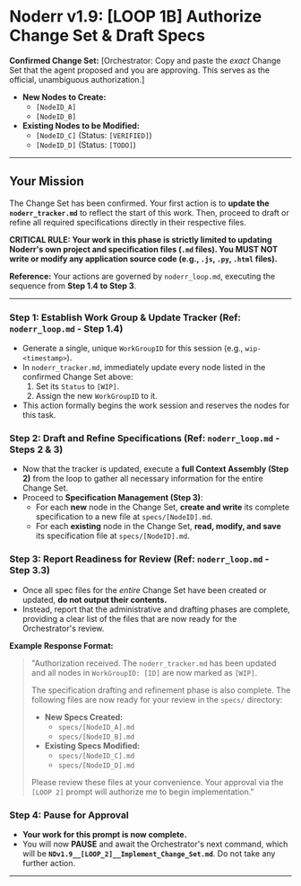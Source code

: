 # Noderr v1.9: [LOOP 1B] Authorize Change Set & Draft Specs

**Confirmed Change Set:**
[Orchestrator: Copy and paste the *exact* Change Set that the agent proposed and you are approving. This serves as the official, unambiguous authorization.]

*   **New Nodes to Create:**
    *   `[NodeID_A]`
    *   `[NodeID_B]`
*   **Existing Nodes to be Modified:**
    *   `[NodeID_C]` (Status: `[VERIFIED]`)
    *   `[NodeID_D]` (Status: `[TODO]`)

---

## Your Mission
The Change Set has been confirmed. Your first action is to **update the `noderr_tracker.md`** to reflect the start of this work. Then, proceed to draft or refine all required specifications directly in their respective files.

**CRITICAL RULE: Your work in this phase is strictly limited to updating Noderr's own project and specification files (`.md` files). You MUST NOT write or modify any application source code (e.g., `.js`, `.py`, `.html` files).**

**Reference:** Your actions are governed by `noderr_loop.md`, executing the sequence from **Step 1.4 to Step 3**.

---

### Step 1: Establish Work Group & Update Tracker (Ref: `noderr_loop.md` - Step 1.4)

*   Generate a single, unique `WorkGroupID` for this session (e.g., `wip-<timestamp>`).
*   In `noderr_tracker.md`, immediately update every node listed in the confirmed Change Set above:
    1.  Set its `Status` to `[WIP]`.
    2.  Assign the new `WorkGroupID` to it.
*   This action formally begins the work session and reserves the nodes for this task.

### Step 2: Draft and Refine Specifications (Ref: `noderr_loop.md` - Steps 2 & 3)

*   Now that the tracker is updated, execute a **full Context Assembly (Step 2)** from the loop to gather all necessary information for the entire Change Set.
*   Proceed to **Specification Management (Step 3)**:
    *   For each **new** node in the Change Set, **create and write** its complete specification to a new file at `specs/[NodeID].md`.
    *   For each **existing** node in the Change Set, **read, modify, and save** its specification file at `specs/[NodeID].md`.

### Step 3: Report Readiness for Review (Ref: `noderr_loop.md` - Step 3.3)

*   Once all spec files for the *entire* Change Set have been created or updated, **do not output their contents.**
*   Instead, report that the administrative and drafting phases are complete, providing a clear list of the files that are now ready for the Orchestrator's review.

**Example Response Format:**
> "Authorization received. The `noderr_tracker.md` has been updated and all nodes in `WorkGroupID: [ID]` are now marked as `[WIP]`.
> 
> The specification drafting and refinement phase is also complete. The following files are now ready for your review in the `specs/` directory:
> 
> *   **New Specs Created:**
>     *   `specs/[NodeID_A].md`
>     *   `specs/[NodeID_B].md`
> *   **Existing Specs Modified:**
>     *   `specs/[NodeID_C].md`
>     *   `specs/[NodeID_D].md`
> 
> Please review these files at your convenience. Your approval via the `[LOOP 2]` prompt will authorize me to begin implementation."

### Step 4: Pause for Approval

*   **Your work for this prompt is now complete.**
*   You will now **PAUSE** and await the Orchestrator's next command, which will be **`NDv1.9__[LOOP_2]__Implement_Change_Set.md`**. Do not take any further action.

---

